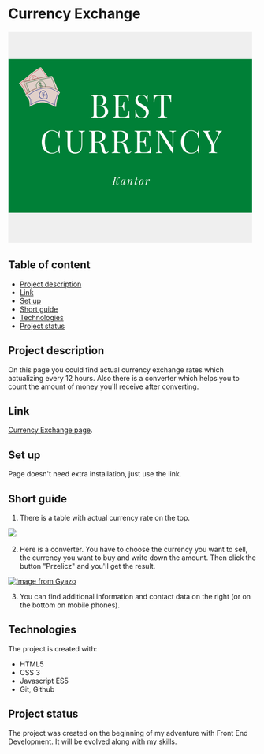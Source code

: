 # Currency Exchange

![](https://raw.githubusercontent.com/Natalka15/CurrencyExchange/master/images/share.png)

## Table of content
* [Project description](#project-description)
* [Link](#link)
* [Set up](#set-up)
* [Short guide](#short-guide)
* [Technologies](#technologies)
* [Project status](#project-status)

## Project description

On this page you could find actual currency exchange rates which actualizing every 12 hours.
Also there is a converter which helps you to count the amount of money you'll receive after converting.

## Link
[Currency Exchange page](https://natalka15.github.io/CurrencyExchange/).

## Set up
Page doesn't need extra installation, just use the link.

## Short guide

1. There is a table with actual currency rate on the top.

![](https://i.gyazo.com/107966c957e4c3007b006449e1317710.png)

2. Here is a converter. You have to choose the currency you want to sell, the currency you want to buy and write down the amount. Then click the button "Przelicz" and you'll get the result.

[![Image from Gyazo](https://i.gyazo.com/8dbed2a76042fa533aaff03c0f68a602.gif)](https://gyazo.com/8dbed2a76042fa533aaff03c0f68a602)

3. You can find additional information and contact data on the right (or on the bottom on mobile phones).

## Technologies
The project is created with:

- HTML5
- CSS 3
- Javascript ES5
- Git, Github

## Project status
The project was created on the beginning of my adventure with Front End Development.
It will be evolved along with my skills.